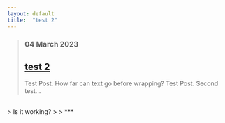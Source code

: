 ```yaml
---
layout: default
title:  "test 2"
---
```

> ### 04 March 2023
> ## <a href="https://logancore.com/2023/03/04/post-test">test 2</a>
>
> Test Post. How far can text go before wrapping? Test Post. 
> Second test...
<br>
> Is it working?
>
> 
***